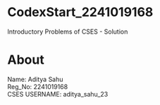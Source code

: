# CodexStart_2241019168
Introductory Problems of CSES - Solution
# About
Name: Aditya Sahu <br>
Reg_No: 2241019168 <br>
CSES USERNAME: aditya_sahu_23 <br>
